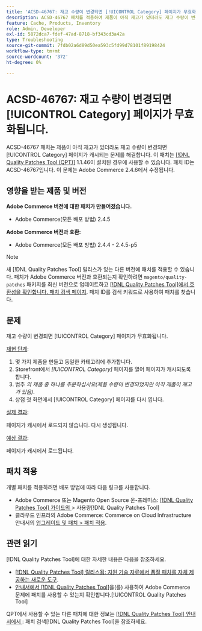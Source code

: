 ```yaml
---
title: 'ACSD-46767: 재고 수량이 변경되면 [!UICONTROL Category] 페이지가 무효화됩니다.'
description: ACSD-46767 패치를 적용하여 제품이 아직 재고가 있더라도 재고 수량이 변경되면 [!UICONTROL Category] 페이지가 캐시되는 Adobe Commerce 문제를 해결합니다.
feature: Cache, Products, Inventory
role: Admin, Developer
exl-id: 5872dca7-fdef-47ad-8718-bf343cd3a42a
type: Troubleshooting
source-git-commit: 7fdb02a6d89d50ea593c5fd99d78101f89198424
workflow-type: tm+mt
source-wordcount: '372'
ht-degree: 0%

---
```


# ACSD-46767: 재고 수량이 변경되면 [!UICONTROL Category] 페이지가 무효화됩니다.

ACSD-46767 패치는 제품이 아직 재고가 있더라도 재고 수량이 변경되면 [!UICONTROL Category] 페이지가 캐시되는 문제를 해결합니다. 이 패치는 [[!DNL Quality Patches Tool (QPT)]](https://experienceleague.adobe.com/ko/docs/commerce-operations/tools/quality-patches-tool/quality-patches-tool-to-self-serve-quality-patches) 1.1.46이 설치된 경우에 사용할 수 있습니다. 패치 ID는 ACSD-46767입니다. 이 문제는 Adobe Commerce 2.4.6에서 수정됩니다.

## 영향을 받는 제품 및 버전

**Adobe Commerce 버전에 대한 패치가 만들어졌습니다.**

* Adobe Commerce(모든 배포 방법) 2.4.5

**Adobe Commerce 버전과 호환:**

* Adobe Commerce(모든 배포 방법) 2.4.4 - 2.4.5-p5

>[!NOTE]
>
>새 [!DNL Quality Patches Tool] 릴리스가 있는 다른 버전에 패치를 적용할 수 있습니다. 패치가 Adobe Commerce 버전과 호환되는지 확인하려면 `magento/quality-patches` 패키지를 최신 버전으로 업데이트하고 [[!DNL Quality Patches Tool]에서 호환성을 확인합니다. 패치 검색 페이지](https://experienceleague.adobe.com/tools/commerce-quality-patches/index.html?lang=ko). 패치 ID를 검색 키워드로 사용하여 패치를 찾습니다.

## 문제

재고 수량이 변경되면 [!UICONTROL Category] 페이지가 무효화됩니다.

<u>재현 단계</u>:

1. 몇 가지 제품을 만들고 동일한 카테고리에 추가합니다.
1. Storefront에서 *[!UICONTROL Category]* 페이지를 열어 페이지가 캐시되도록 합니다.
1. 범주 *의 제품 중 하나를 주문하십시오(제품 수량이 변경되었지만 아직 제품이 재고가 있음)*.
1. 상점 첫 화면에서 [!UICONTROL Category] 페이지를 다시 엽니다.

<u>실제 결과</u>:

페이지가 캐시에서 로드되지 않습니다. 다시 생성됩니다.

<u>예상 결과</u>:

페이지가 캐시에서 로드됩니다.

## 패치 적용

개별 패치를 적용하려면 배포 방법에 따라 다음 링크를 사용합니다.

* Adobe Commerce 또는 Magento Open Source 온-프레미스: [[!DNL Quality Patches Tool]  가이드의 &#x200B;](/help/tools/quality-patches-tool/usage.md)> 사용량[!DNL Quality Patches Tool]
* 클라우드 인프라의 Adobe Commerce: Commerce on Cloud Infrastructure 안내서의 [업그레이드 및 패치 > 패치 적용](https://experienceleague.adobe.com/docs/commerce-cloud-service/user-guide/develop/upgrade/apply-patches.html?lang=ko).

## 관련 읽기

[!DNL Quality Patches Tool]에 대한 자세한 내용은 다음을 참조하세요.

* [[!DNL Quality Patches Tool] 릴리스됨: 지원 기술 자료에서 품질 패치를 자체 제공하는 새로운 도구](https://experienceleague.adobe.com/ko/docs/commerce-operations/tools/quality-patches-tool/quality-patches-tool-to-self-serve-quality-patches).
* [&#x200B; 안내서에서  [!DNL Quality Patches Tool]](/help/tools/quality-patches-tool/patches-available-in-qpt/check-patch-for-magento-issue-with-magento-quality-patches.md)을(를) 사용하여 Adobe Commerce 문제에 패치를 사용할 수 있는지 확인합니다.[!UICONTROL Quality Patches Tool]


QPT에서 사용할 수 있는 다른 패치에 대한 정보는 [[!DNL Quality Patches Tool] 안내서에서 &#x200B;](https://experienceleague.adobe.com/tools/commerce-quality-patches/index.html?lang=ko): 패치 검색[!DNL Quality Patches Tool]을 참조하세요.
